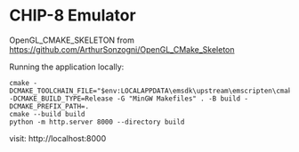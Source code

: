 # CHIP-8 Emulator

OpenGL_CMAKE_SKELETON from https://github.com/ArthurSonzogni/OpenGL_CMake_Skeleton

Running the application locally:
```
cmake -DCMAKE_TOOLCHAIN_FILE="$env:LOCALAPPDATA\emsdk\upstream\emscripten\cmake\Modules\Platform\Emscripten.cmake" -DCMAKE_BUILD_TYPE=Release -G "MinGW Makefiles" . -B build -DCMAKE_PREFIX_PATH=.
cmake --build build
python -m http.server 8000 --directory build
```
visit: http://localhost:8000
